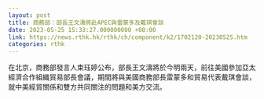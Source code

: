 ```yaml
---
layout: post
title: 商務部：部長王文濤將赴APEC與雷蒙多及戴琪會談
date: 2023-05-25 15:33:27.000000000 +08:00
link: https://news.rthk.hk/rthk/ch/component/k2/1702120-20230525.htm
categories: rthk
---
```


在北京，商務部發言人束珏婷公布，部長王文濤將於今明兩天，前往美國參加亞太經濟合作組織貿易部長會議，期間將與美國商務部長雷蒙多和貿易代表戴琪會談，就中美經貿關係和雙方共同關注的問題和美方交流。

